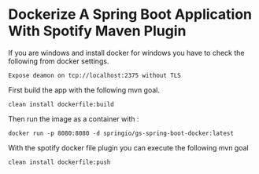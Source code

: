 # Dockerize A Spring Boot Application With Spotify Maven Plugin

If you are windows and install docker for windows you have to check the following from docker settings.
```
Expose deamon on tcp://localhost:2375 without TLS
```

First build the app with the following mvn goal.
```
clean install dockerfile:build
```
Then run the image as a container with :
```
docker run -p 8080:8080 -d springio/gs-spring-boot-docker:latest
```
With the spotify docker file plugin you can execute the following mvn goal
```
clean install dockerfile:push
```